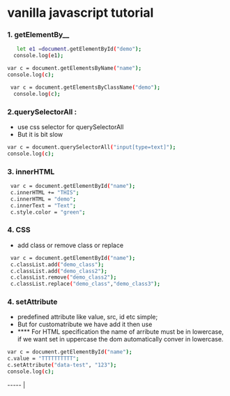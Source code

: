 # vanilla javascript tutorial

### 1. getElementBy__
```sh
   let e1 =document.getElementById("demo");
  console.log(e1);
 ```
 ```sh
 var c = document.getElementsByName("name");
console.log(c);
 ```
 ```sh
  var c = document.getElementsByClassName("demo");
   console.log(c);
 ```
  ### 2.querySelectorAll :
   - use css selector for querySelectorAll
   - But it is bit slow
 ```sh
 var c = document.querySelectorAll("input[type=text]");
console.log(c);
 ```
 ### 3. innerHTML
 ```sh
  var c = document.getElementById("name");
  c.innerHTML += "THIS";
  c.innerHTML = "demo";
  c.innerText = "Text";
  c.style.color = "green";
 ```
 
 
 ### 4. CSS
 - add class or remove class or replace
 ```sh
  var c = document.getElementById("name");
  c.classList.add("demo_class");
  c.classList.add("demo_class2");
  c.classList.remove("demo_class2");
  c.classList.replace("demo_class","demo_class3");
 ```
 
### 4. setAttribute
 - predefined attribute like value, src, id etc simple; 
 - But for customatribute we have add it then use
 - **** For HTML specification the name of arribute must be in lowercase, if we want set in uppercase the dom automatically conver in lowercase.
```sh
var c = document.getElementById("name");
c.value = "TTTTTTTTTT";
c.setAttribute("data-test", "123");
console.log(c);
 ```

----- |







